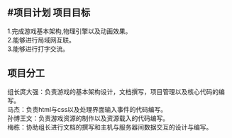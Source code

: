 #项目计划
项目目标
----------
1.完成游戏基本架构,物理引擎以及动画效果。<br/>
2.能够进行局域网互联。<br/>
3.能够进行打字交流。<br/>

项目分工
----------
组长庹大强：负责游戏的基本架构设计，文档撰写，项目管理以及核心代码的编写。<br/>
马杰：负责html与css以及处理界面输入事件的代码编写。<br/>
孙博王文：负责游戏资源的制作以及资源载入的代码编写。<br/>
梅栋：协助组长进行文档的撰写和主机与服务器间数据交互的设计与编写。
